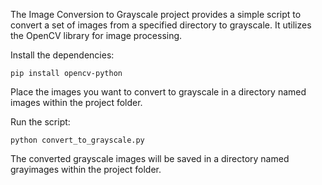 The Image Conversion to Grayscale project provides a simple script to convert a set of images from a specified directory to grayscale. It utilizes the OpenCV library for image processing.

Install the dependencies:

``pip install opencv-python``

Place the images you want to convert to grayscale in a directory named images within the project folder.

Run the script:

``python convert_to_grayscale.py``

The converted grayscale images will be saved in a directory named grayimages within the project folder.

